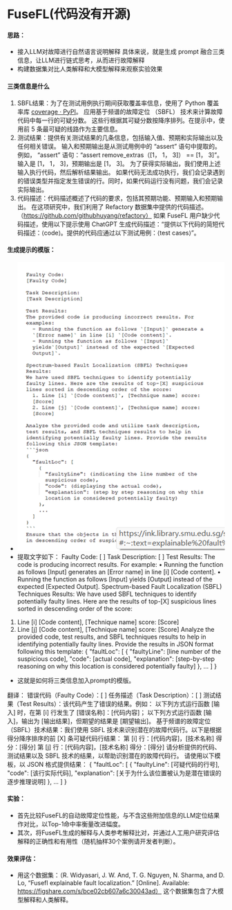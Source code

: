 # FuseFL(代码没有开源)

#### 思路：

* 接入LLM对故障进行自然语言说明解释
   具体来说，就是生成 prompt 融合三类信息，让LLM进行链式思考，从而进行故障解释
* 构建数据集对比人类解释和大模型解释来观察实验效果

#### 三类信息是什么

1. SBFL结果：为了在测试用例执行期间获取覆盖率信息，使用了 Python 覆盖率库 [coverage · PyPI](https://pypi.org/project/coverage/)。
              应用基于频谱的故障定位 （SBFL） 技术来计算故障代码中每一行的可疑分数。
              这些行根据其可疑分数按降序排列。在提示中，使用前 5 条最可疑的线路作为主要信息。
2. 测试结果：提供有关测试结果的几条信息，包括输入值、预期和实际输出以及任何相关错误。
            输入和预期输出是从测试用例中的 “assert” 语句中提取的。
            例如， “assert” 语句：“assert remove_extras（[1， 1， 3]） == [1， 3]”。输入是 [1， 1， 3]，预期输出是 [1， 3]。
            为了获得实际输出，我们使用上述输入执行代码，然后解析结果输出。
            如果代码无法成功执行，我们会记录遇到的错误类型并指定发生错误的行。同时，如果代码运行没有问题，我们会记录实际输出。
3. 代码描述：代码描述概述了代码的要求，包括其预期功能、预期输入和预期输出。
            在这项研究中，我们利用了 Refactory 数据集中提供的代码描述。（https://github.com/githubhuyang/refactory）
            如果 FuseFL 用户缺少代码描述，使用以下提示使用 ChatGPT 生成代码描述：“提供以下代码的简短代码描述：⟨code⟩。提供的代码应通过以下测试用例：⟨test cases⟩”。

#### 生成提示的模版：

* ![模版](image.png)
* 提取文字如下：
Faulty Code: [ ]
Task Description: [ ] 
Test Results: The code is producing incorrect results. For example:
•	Running the function as follows [Input] generates an [Error name] in line [i] [Code content].
•	Running the function as follows [Input] yields [Output] instead of the expected [Expected Output]. Spectrum-based Fault Localization (SBFL) Techniques Results: We have used SBFL techniques to identify potentially faulty lines. Here are the results of top-[X] suspicious lines sorted in descending order of the score:
1.	Line [i] [Code content], [Technique name] score: [Score]
2.	Line [j] [Code content], [Technique name] score: [Score] Analyze the provided code, test results, and SBFL techniques results to help in identifying potentially faulty lines. Provide the results in JSON format following this template:
{
  "faultLoc": [
    {
      "faultyLine": [line number of the suspicious code],
      "code": [actual code],
      "explanation": [step-by-step reasoning on why this location is considered potentially faulty]
    },
    ...
  ]
}
* 这就是如何将三类信息加入prompt的模版。


翻译：
错误代码（Faulty Code）：[ ]
任务描述（Task Description）：[ ]
测试结果（Test Results）：该代码产生了错误的结果。例如：
以下列方式运行函数 [输入] 时，在第 [i] 行发生了 [错误名称]：[代码内容]；
以下列方式运行函数 [输入]，输出为 [输出结果]，但期望的结果是 [期望输出]。
基于频谱的故障定位（SBFL）技术结果：我们使用 SBFL 技术来识别潜在的故障代码行。以下是根据得分降序排序的前 [X] 条可疑代码行结果：
第 [i] 行：[代码内容]，[技术名称] 得分：[得分]
第 [j] 行：[代码内容]，[技术名称] 得分：[得分]
请分析提供的代码、测试结果以及 SBFL 技术的结果，以帮助识别潜在的故障代码行。
请使用以下模板，以 JSON 格式提供结果：
{
  "faultLoc": [
    {
      "faultyLine": [可疑代码的行号],
      "code": [该行实际代码],
      "explanation": [关于为什么该位置被认为是潜在错误的逐步推理说明]
    },
    ...
  ]
}




#### 实验：
* ⾸先⽐较FuseFL的⾃动故障定位性能，与不含这些附加信息的LLM定位结果作对⽐，以Top-1命中率衡量改进幅度。
* 其次，将FuseFL⽣成的解释与⼈类参考解释⽐对，并通过⼈⼯⽤户研究评估解释的正确性和有⽤性（随机抽样30个案例请开发者判断）。

#### 效果评估：
* 用这个数据集：（R. Widyasari, J. W. And, T. G. Nguyen, N. Sharma, and D. Lo, “Fusefl explainable fault localization.” [Online]. Available: https://figshare.com/s/bce02cb607a6c30043ad） 这个数据集包含了大模型解释和人类解释。

